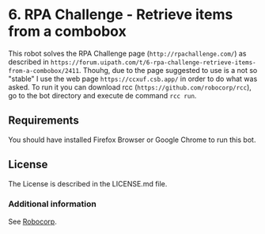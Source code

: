 # 6. RPA Challenge - Retrieve items from a combobox

This robot solves the RPA Challenge page (`http://rpachallenge.com/`) as described in `https://forum.uipath.com/t/6-rpa-challenge-retrieve-items-from-a-combobox/2411`. Thouhg, due to the page suggested to use is a not so "stable" I use the web page `https://ccxuf.csb.app/` in order to do what was asked. To run it you can download rcc (`https://github.com/robocorp/rcc`), go to the bot directory and execute de command `rcc run`.

## Requirements
You should have installed Firefox Browser or Google Chrome to run this bot.

## License

The License is described in the LICENSE.md file.

### Additional information
See [Robocorp](https://robocorp.com).
